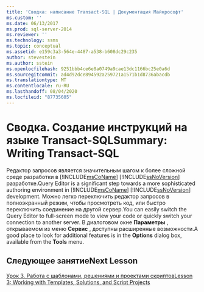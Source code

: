 ```yaml
---
title: 'Сводка: написание Transact-SQL | Документация Майкрософт'
ms.custom: ''
ms.date: 06/13/2017
ms.prod: sql-server-2014
ms.reviewer: ''
ms.technology: ssms
ms.topic: conceptual
ms.assetid: e159c3a3-564e-4487-a538-b608dc29c235
author: stevestein
ms.author: sstein
ms.openlocfilehash: 9251bbb4ce6e8a0749a9cae13dc1166bc25e0a6d
ms.sourcegitcommit: ad4d92dce894592a259721a1571b1d8736abacdb
ms.translationtype: MT
ms.contentlocale: ru-RU
ms.lasthandoff: 08/04/2020
ms.locfileid: "87735605"
---
```

# <a name="summary-writing-transact-sql"></a><span data-ttu-id="c4211-102">Сводка. Создание инструкций на языке Transact-SQL</span><span class="sxs-lookup"><span data-stu-id="c4211-102">Summary: Writing Transact-SQL</span></span>
  <span data-ttu-id="c4211-103">Редактор запросов является значительным шагом к более сложной среде разработки в [!INCLUDE[msCoName](../includes/msconame-md.md)] [!INCLUDE[ssNoVersion](../includes/ssnoversion-md.md)] разработке.</span><span class="sxs-lookup"><span data-stu-id="c4211-103">Query Editor is a significant step towards a more sophisticated authoring environment in [!INCLUDE[msCoName](../includes/msconame-md.md)] [!INCLUDE[ssNoVersion](../includes/ssnoversion-md.md)] development.</span></span> <span data-ttu-id="c4211-104">Можно легко переключить редактор запросов в полноэкранный режим, чтобы просмотреть код, или быстро переключить соединение на другой сервер.</span><span class="sxs-lookup"><span data-stu-id="c4211-104">You can easily switch the Query Editor to full-screen mode to view your code or quickly switch your connection to another server.</span></span> <span data-ttu-id="c4211-105">В диалоговом окне **Параметры** , открываемом из меню **Сервис** , доступны расширенные возможности.</span><span class="sxs-lookup"><span data-stu-id="c4211-105">A good place to look for additional features is in the **Options** dialog box, available from the **Tools** menu.</span></span>  
  
## <a name="next-lesson"></a><span data-ttu-id="c4211-106">Следующее занятие</span><span class="sxs-lookup"><span data-stu-id="c4211-106">Next Lesson</span></span>  
 [<span data-ttu-id="c4211-107">Урок 3. Работа с шаблонами, решениями и проектами скриптов</span><span class="sxs-lookup"><span data-stu-id="c4211-107">Lesson 3: Working with Templates, Solutions, and Script Projects</span></span>](../ssms/tutorials/lesson-3-working-with-templates-solutions-and-script-projects.md)  
  
  
